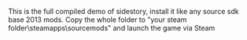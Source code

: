 This is the full compiled demo of sidestory, install it like any source sdk base 2013 mods.
Copy the whole folder to "your steam folder\steamapps\sourcemods\" and launch the game via Steam
